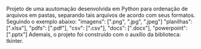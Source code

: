 Projeto de uma auutomação desenvolvida em Python para ordenação de arquivos em pastas, separando tais arquivos de acordo com seus formatos.
Seguindo o exemplo abaixo:
"imagens": [".png", ".jpg", ".jpeg"]
"planilhas": [".xlsx"],
"pdfs": [".pdf"],
"csv": [".csv"],
"docs": [".docx"],
"powerpoint": [".pptx"]
Ademais, o projeto foi construído com o auxílio da biblioteca: tkinter.
